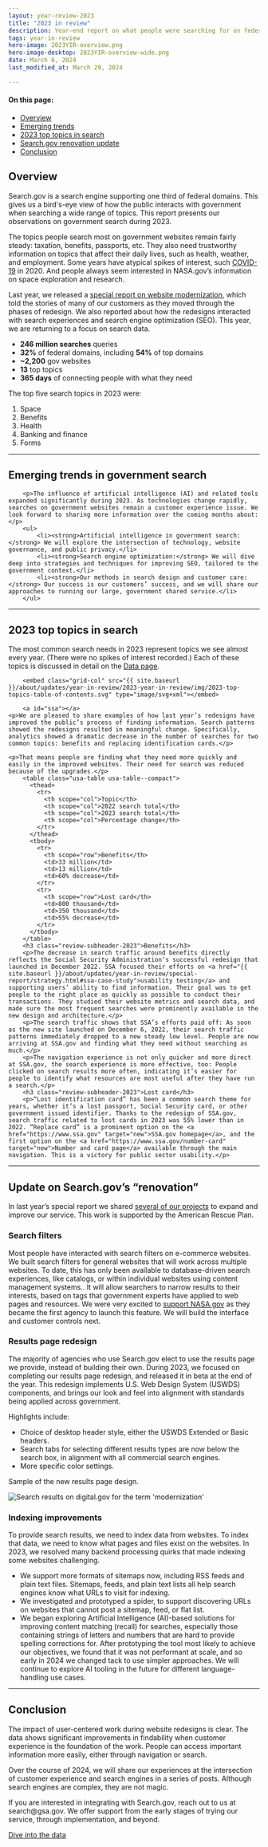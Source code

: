 ```yaml
---
layout: year-review-2023
title: "2023 in review"
description: Year-end report on what people were searching for on federal government websites during 2023.
tags: year-in-review
hero-image: 2023YIR-overview.png
hero-image-desktop: 2023YIR-overview-wide.png
date: March 6, 2024
last_modified_at: March 29, 2024

---
```


<div class="desktop:grid-col-4 desktop:display-block tablet:display-none">
    <aside class="usa-in-page-nav-year-review-2023">
        <nav aria-label="In-page navigation">
                <h4 class="usa-sidenav-label">On this page:</h4>
            <ul class="usa-in-page-nav-year-review-2023-list">
                <li class="usa-in-page-nav-year-review-2023__item"><a href="#section_1" class="usa-in-page-nav-year-review-2023__link usa-current">Overview</a></li>
                <li class="usa-in-page-nav-year-review-2023__item"><a href="#section_2" class="usa-in-page-nav-year-review-2023__link">Emerging trends</a></li>
                <li class="usa-in-page-nav-year-review-2023__item"><a href="#section_3" class="usa-in-page-nav-year-review-2023__link">2023 top topics in search</a></li>
                <li class="usa-in-page-nav-year-review-2023__item"><a href="#section_4" class="usa-in-page-nav-year-review-2023__link">Search.gov renovation update</a></li>
                <li class="usa-in-page-nav-year-review-2023__item"><a href="#section_5" class="usa-in-page-nav-year-review-2023__link">Conclusion</a></li>
            </ul>
        </nav>
    </aside>
</div>
<article class="desktop:grid-col-8 tablet:grid-col-6 grid-col usa-prose article">
        <h2 class="heading" id="section_1">Overview</h2>
        <p>Search.gov is a search engine supporting one third of federal domains. This gives us a bird's-eye view of how the public interacts with government when searching a wide range of topics. This report presents our observations on government search during 2023.</p>
        <p>The topics people search most on government websites remain fairly steady: taxation, benefits, passports, etc. They also need trustworthy information on topics that affect their daily lives, such as health, weather, and employment. Some years have atypical spikes of interest, such <a href="{{ site.baseurl }}/about/updates/year-in-review/2020-year-in-review.html" target="new">COVID-19</a> in 2020. And people always seem interested in NASA.gov’s information on space exploration and research.</p>
        <p>Last year, we released a <a href="{{ site.baseurl }}/about/updates/year-in-review/special-report/overview.html" target="new">special report on website modernization</a>, which told the stories of many of our customers as they moved through the phases of redesign. We also reported about how  the redesigns interacted with search experiences and search engine optimization (SEO). This year, we are returning to a focus on search data.</p>
		<ul>
			<li><strong>246 million searches</strong> queries</li>
			<li><strong>32%</strong> of federal domains, including <strong>54%</strong> of top domains</li>
			<li><strong>~2,200</strong> gov websites</li>
			<li><strong>13</strong> top topics</li>
			<li><strong>365 days</strong> of connecting people with what they need</li>
		</ul>
		<p>The top five search topics in 2023 were:</p>
        <ol>
            <li>Space</li>
            <li>Benefits</li>
            <li>Health</li>
            <li>Banking and finance</li>
            <li>Forms</li>
        </ol>
  
  <hr class="section-break" id="section_2">
  <h2 class="review-header-2023">Emerging trends in government search</h2> 

		<p>The influence of artificial intelligence (AI) and related tools expanded significantly during 2023. As technologies change rapidly, searches on government websites remain a customer experience issue. We look forward to sharing more information over the coming months about:</p>
        <ul>
            <li><strong>Artificial intelligence in government search:</strong> We will explore the intersection of technology, website governance, and public privacy.</li>
            <li><strong>Search engine optimization:</strong> We will dive deep into strategies and techniques for improving SEO, tailored to the government context.</li>
            <li><strong>Our methods in search design and customer care:</strong> Our success is our customers’ success, and we will share our approaches to running our large, government shared service.</li>
        </ul>
        
<hr class="section-break" id="section_3">
	<h2 class="review-header-2023">2023 top topics in search</h2>
		<p>The most common search needs in 2023 represent topics we see almost every year. (There were no spikes of interest recorded.) Each of these topics is discussed in detail on the <a href="{{ site.baseurl }}/about/updates/year-in-review/2023-year-in-review/data.html">Data page</a>.</p>		

		<embed class="grid-col" src="{{ site.baseurl }}/about/updates/year-in-review/2023-year-in-review/img/2023-top-topics-table-of-contents.svg" type="image/svg+xml"></embed>

		<a id="ssa"></a>
    <p>We are pleased to share examples of how last year’s redesigns have improved the public’s process of finding information. Search patterns showed the redesigns resulted in meaningful change. Specifically, analytics showed a dramatic decrease in the number of searches for two common topics: benefits and replacing identification cards.</p>
		
    <p>That means people are finding what they need more quickly and easily in the improved websites. Their need for search was reduced because of the upgrades.</p>
		<table class="usa-table usa-table--compact">
		  <thead>
		    <tr>
		      <th scope="col">Topic</th>
		      <th scope="col">2022 search total</th>
		      <th scope="col">2023 search total</th>
		      <th scope="col">Percentage change</th>
		    </tr>
		  </thead>
		  <tbody>
		    <tr>
		      <th scope="row">Benefits</th>
		      <td>33 million</td>
		      <td>13 million</td>
		      <td>60% decrease</td>
		    </tr>
		    <tr>
		      <th scope="row">Lost card</th>
		      <td>800 thousand</td>
		      <td>350 thousand</td>
		      <td>55% decrease</td>
		    </tr>
		  </tbody>
		</table>
		<h3 class="review-subheader-2023">Benefits</h3>
		<p>The decrease in search traffic around benefits directly reflects the Social Security Administration’s successful redesign that launched in December 2022. SSA focused their efforts on <a href="{{ site.baseurl }}/about/updates/year-in-review/special-report/strategy.html#ssa-case-study">usability testing</a> and supporting users’ ability to find information. Their goal was to get people to the right place as quickly as possible to conduct their transactions. They studied their website metrics and search data, and made sure the most frequent searches were prominently available in the new design and architecture.</p>
		<p>The search traffic shows that SSA’s efforts paid off: As soon as the new site launched on December 6, 2022, their search traffic patterns immediately dropped to a new steady low level. People are now arriving at SSA.gov and finding what they need without searching as much.</p> 
		<p>The navigation experience is not only quicker and more direct at SSA.gov, the search experience is more effective, too: People clicked on search results more often, indicating it’s easier for people to identify what resources are most useful after they have run a search.</p>
		<h3 class="review-subheader-2023">Lost card</h3>
		<p>“Lost identification card” has been a common search theme for years, whether it’s a lost passport, Social Security card, or other government issued identifier. Thanks to the redesign of SSA.gov, search traffic related to lost cards in 2023 was 55% lower than in 2022. “Replace card” is a prominent option on the <a href="https://www.ssa.gov" target="new">SSA.gov homepage</a>, and the first option on the <a href="https://www.ssa.gov/number-card" target="new">Number and card page</a> available through the main navigation. This is a victory for public sector usability.</p>

		
<hr class="section-break" id="section_4">
        <h2 class="review-header-2023" id="">Update on Search.gov’s “renovation”</h2>
        <p>In last year’s special report we shared <a href="{{ site.baseurl }}/about/updates/year-in-review/overview.html#section-5">several of our projects</a> to expand and improve our service. This work is supported by the American Rescue Plan.</p>
        <h3 class="review-subheader-2023">Search filters</h3>
        <p>Most people have interacted with search filters on e-commerce websites. We built search filters for general websites that will work across multiple websites. To date, this has only been available to database-driven search experiences, like catalogs, or within individual websites using content management systems.. It will allow searchers to narrow results to their interests, based on tags that government experts have applied to web pages and resources. We were very excited to <a href="https://blog.usa.gov/less-is-more-improving-the-publics-web-search-experience-with-filters" target="new">support NASA.gov</a> as they became the first agency to launch this feature. We will build the interface and customer controls next.</p>
        <h3 class="review-subheader-2023">Results page redesign</h3>
        <p>The majority of agencies who use Search.gov elect to use the results page we provide, instead of building their own. During 2023, we focused on completing our results page redesign, and released it in beta at the end of the year. This redesign implements U.S. Web Design System (USWDS) components, and brings our look and feel into alignment with standards being applied across government.</p>
        <p>Highlights include:</p>
                <ul>
                    <li>Choice of desktop header style, either the USWDS Extended or Basic headers.</li>
                    <li>Search tabs for selecting different results types are now below the search box, in alignment with all commercial search engines.</li>
                    <li>More specific color settings.</li>
                </ul>
        <p>Sample of the new results page design.</p>
        <img src="{{ site.baseurl }}/about/updates/year-in-review/2023-year-in-review/img/digital-gov-results-example.png" alt="Search results on digital.gov for the term 'modernization'" />
        <h3 class="review-subheader-2023">Indexing improvements</h3>
        <p>To provide search results, we need to index data from websites. To index that data, we need to know what pages and files exist on the websites. In 2023, we resolved many backend processing quirks that made indexing some websites challenging.</p>
                <ul>
                    <li>We support more formats of sitemaps now, including RSS feeds and plain text files. Sitemaps, feeds, and plain text lists all help search engines know what URLs to visit for indexing.</li>
                    <li>We investigated and prototyped a spider, to support discovering URLs on websites that cannot post a sitemap, feed, or flat list.</li>
                    <li>We began exploring Artificial Intelligence (AI)-based solutions for improving content matching (recall) for searches, especially those containing strings of letters and numbers that are hard to provide spelling corrections for. After prototyping the tool most likely to achieve our objectives, we found that it was not performant at scale, and so early in 2024 we changed tack to use simpler approaches. We will continue to explore AI tooling in the future for different language-handling use cases.</li>
                </ul>
        <hr class="section-break" id="section_5">
        <h2 class="review-header-2023"id="">Conclusion</h2>
        <p>The impact of user-centered work during website redesigns is clear. The data shows significant improvements in findability when customer experience is the foundation of the work. People can access important information more easily, either through navigation or search.</p>
        <p>Over the course of 2024, we will share our experiences at the intersection of customer experience and search engines in a series of posts. Although search engines are complex, they are not magic.</p>
        <p>If you are interested in integrating with Search.gov, reach out to us at search@gsa.gov. We offer support from the early stages of trying our service, through implementation, and beyond.</p>
<div>
<a class="usa-button usa-button--outline" href="{{ site.baseurl }}/about/updates/year-in-review/2023-year-in-review/data.html">Dive into the data</a>
</div>

</article>
